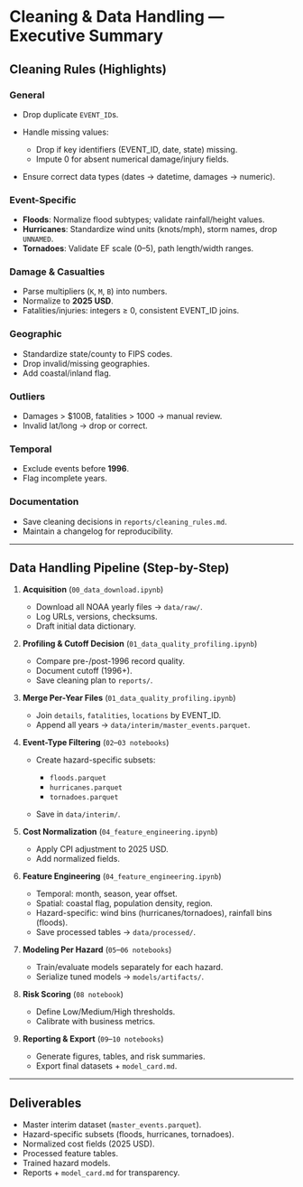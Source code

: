 # Cleaning & Data Handling — Executive Summary

## Cleaning Rules (Highlights)

### General

* Drop duplicate `EVENT_ID`s.
* Handle missing values:

  * Drop if key identifiers (EVENT\_ID, date, state) missing.
  * Impute 0 for absent numerical damage/injury fields.
* Ensure correct data types (dates → datetime, damages → numeric).

### Event-Specific

* **Floods**: Normalize flood subtypes; validate rainfall/height values.
* **Hurricanes**: Standardize wind units (knots/mph), storm names, drop `UNNAMED`.
* **Tornadoes**: Validate EF scale (0–5), path length/width ranges.

### Damage & Casualties

* Parse multipliers (`K`, `M`, `B`) into numbers.
* Normalize to **2025 USD**.
* Fatalities/injuries: integers ≥ 0, consistent EVENT\_ID joins.

### Geographic

* Standardize state/county to FIPS codes.
* Drop invalid/missing geographies.
* Add coastal/inland flag.

### Outliers

* Damages > \$100B, fatalities > 1000 → manual review.
* Invalid lat/long → drop or correct.

### Temporal

* Exclude events before **1996**.
* Flag incomplete years.

### Documentation

* Save cleaning decisions in `reports/cleaning_rules.md`.
* Maintain a changelog for reproducibility.

---

## Data Handling Pipeline (Step-by-Step)

1. **Acquisition**  (`00_data_download.ipynb`)

   * Download all NOAA yearly files → `data/raw/`.
   * Log URLs, versions, checksums.
   * Draft initial data dictionary.

2. **Profiling & Cutoff Decision**  (`01_data_quality_profiling.ipynb`)

   * Compare pre-/post-1996 record quality.
   * Document cutoff (1996+).
   * Save cleaning plan to `reports/`.

3. **Merge Per-Year Files**  (`01_data_quality_profiling.ipynb`)

   * Join `details`, `fatalities`, `locations` by EVENT\_ID.
   * Append all years → `data/interim/master_events.parquet`.

4. **Event-Type Filtering**  (`02`–`03 notebooks`)

   * Create hazard-specific subsets:

     * `floods.parquet`
     * `hurricanes.parquet`
     * `tornadoes.parquet`
   * Save in `data/interim/`.

5. **Cost Normalization**  (`04_feature_engineering.ipynb`)

   * Apply CPI adjustment to 2025 USD.
   * Add normalized fields.

6. **Feature Engineering**  (`04_feature_engineering.ipynb`)

   * Temporal: month, season, year offset.
   * Spatial: coastal flag, population density, region.
   * Hazard-specific: wind bins (hurricanes/tornadoes), rainfall bins (floods).
   * Save processed tables → `data/processed/`.

7. **Modeling Per Hazard**  (`05`–`06 notebooks`)

   * Train/evaluate models separately for each hazard.
   * Serialize tuned models → `models/artifacts/`.

8. **Risk Scoring**  (`08 notebook`)

   * Define Low/Medium/High thresholds.
   * Calibrate with business metrics.

9. **Reporting & Export**  (`09`–`10 notebooks`)

   * Generate figures, tables, and risk summaries.
   * Export final datasets + `model_card.md`.

---

## Deliverables

* Master interim dataset (`master_events.parquet`).
* Hazard-specific subsets (floods, hurricanes, tornadoes).
* Normalized cost fields (2025 USD).
* Processed feature tables.
* Trained hazard models.
* Reports + `model_card.md` for transparency.